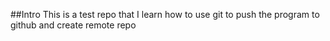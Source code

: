 ##Intro
This is a test repo that I learn how to use git to push the program to github and create remote repo
